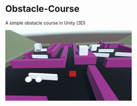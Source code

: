 # Obstacle-Course

A simple obstacle course in Unity (3D)

<img src="https://github.com/mrjaywilson/Obstacle-Course/blob/main/Assets/Images/gameplay.png" width="400">
